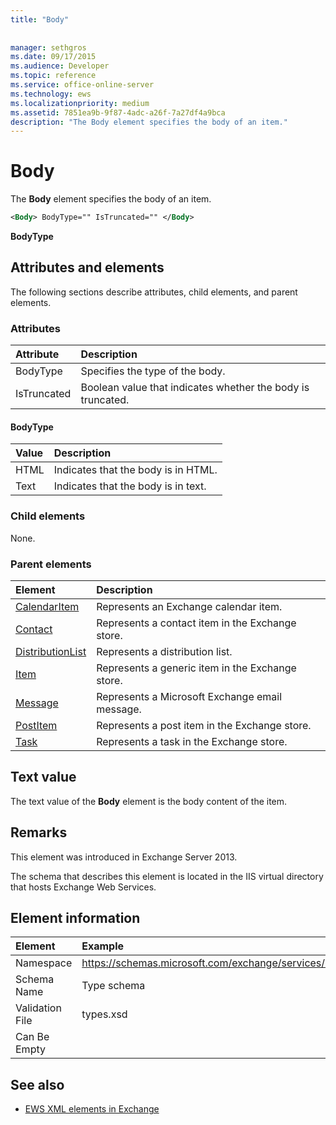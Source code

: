 ```yaml
---
title: "Body"
 
 
manager: sethgros
ms.date: 09/17/2015
ms.audience: Developer
ms.topic: reference
ms.service: office-online-server
ms.technology: ews
ms.localizationpriority: medium
ms.assetid: 7851ea9b-9f87-4adc-a26f-7a27df4a9bca
description: "The Body element specifies the body of an item."
---
```


# Body

The **Body** element specifies the body of an item. 
  
```XML
<Body> BodyType="" IsTruncated="" </Body>
```

 **BodyType**
## Attributes and elements

The following sections describe attributes, child elements, and parent elements.
  
### Attributes

|**Attribute**|**Description**|
|:-----|:-----|
|BodyType  <br/> |Specifies the type of the body.  <br/> |
|IsTruncated  <br/> |Boolean value that indicates whether the body is truncated.  <br/> |
   
#### BodyType

|**Value**|**Description**|
|:-----|:-----|
|HTML  <br/> |Indicates that the body is in HTML.  <br/> |
|Text  <br/> |Indicates that the body is in text.  <br/> |
   
### Child elements

None.
  
### Parent elements

|**Element**|**Description**|
|:-----|:-----|
|[CalendarItem](calendaritem.md) <br/> |Represents an Exchange calendar item.  <br/> |
|[Contact](contact.md) <br/> |Represents a contact item in the Exchange store.  <br/> |
|[DistributionList](distributionlist.md) <br/> |Represents a distribution list.  <br/> |
|[Item](item.md) <br/> |Represents a generic item in the Exchange store.  <br/> |
|[Message](message-ex15websvcsotherref.md) <br/> |Represents a Microsoft Exchange email message.  <br/> |
|[PostItem](postitem.md) <br/> |Represents a post item in the Exchange store.  <br/> |
|[Task](task.md) <br/> |Represents a task in the Exchange store.  <br/> |
   
## Text value

The text value of the **Body** element is the body content of the item. 
  
## Remarks

This element was introduced in Exchange Server 2013.
  
The schema that describes this element is located in the IIS virtual directory that hosts Exchange Web Services.
  
## Element information

| Element | Example |
|:-----|:-----|
|Namespace  <br/> |https://schemas.microsoft.com/exchange/services/2006/types  <br/> |
|Schema Name  <br/> |Type schema  <br/> |
|Validation File  <br/> |types.xsd  <br/> |
|Can Be Empty  <br/> ||
   
## See also



- [EWS XML elements in Exchange](ews-xml-elements-in-exchange.md)

